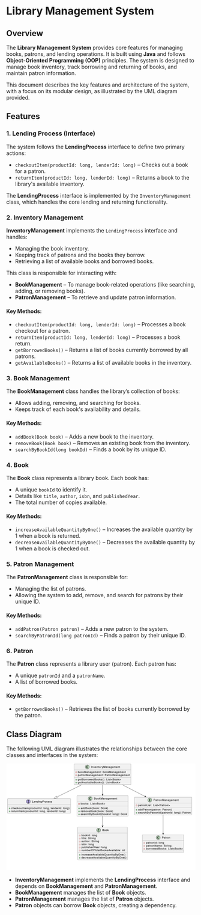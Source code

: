 # Library Management System

## Overview

The **Library Management System** provides core features for managing books, patrons, and lending operations. It is built using **Java** and follows 
**Object-Oriented Programming (OOP)** principles. The system is designed to manage book inventory, track borrowing and returning of books, and maintain patron 
information. 

This document describes the key features and architecture of the system, with a focus on its modular design, as illustrated by the UML diagram provided.

## Features

### 1. **Lending Process (Interface)**

The system follows the **LendingProcess** interface to define two primary actions:
- `checkoutItem(productId: long, lenderId: long)` – Checks out a book for a patron.
- `returnItem(productId: long, lenderId: long)` – Returns a book to the library's available inventory.

The **LendingProcess** interface is implemented by the `InventoryManagement` class, which handles the core lending and returning functionality.

### 2. **Inventory Management**

**InventoryManagement** implements the `LendingProcess` interface and handles:
- Managing the book inventory.
- Keeping track of patrons and the books they borrow.
- Retrieving a list of available books and borrowed books.

This class is responsible for interacting with:
- **BookManagement** – To manage book-related operations (like searching, adding, or removing books).
- **PatronManagement** – To retrieve and update patron information.

#### Key Methods:
- `checkoutItem(productId: long, lenderId: long)` – Processes a book checkout for a patron.
- `returnItem(productId: long, lenderId: long)` – Processes a book return.
- `getBorrowedBooks()` – Returns a list of books currently borrowed by all patrons.
- `getAvailableBooks()` – Returns a list of available books in the inventory.

### 3. **Book Management**

The **BookManagement** class handles the library’s collection of books:
- Allows adding, removing, and searching for books.
- Keeps track of each book's availability and details.

#### Key Methods:
- `addBook(Book book)` – Adds a new book to the inventory.
- `removeBook(Book book)` – Removes an existing book from the inventory.
- `searchByBookId(long bookId)` – Finds a book by its unique ID.
  
### 4. **Book**

The **Book** class represents a library book. Each book has:
- A unique `bookId` to identify it.
- Details like `title`, `author`, `isbn`, and `publishedYear`.
- The total number of copies available.

#### Key Methods:
- `increaseAvailableQuantityByOne()` – Increases the available quantity by 1 when a book is returned.
- `decreaseAvailableQuantityByOne()` – Decreases the available quantity by 1 when a book is checked out.

### 5. **Patron Management**

The **PatronManagement** class is responsible for:
- Managing the list of patrons.
- Allowing the system to add, remove, and search for patrons by their unique ID.

#### Key Methods:
- `addPatron(Patron patron)` – Adds a new patron to the system.
- `searchByPatronId(long patronId)` – Finds a patron by their unique ID.

### 6. **Patron**

The **Patron** class represents a library user (patron). Each patron has:
- A unique `patronId` and a `patronName`.
- A list of borrowed books.

#### Key Methods:
- `getBorrowedBooks()` – Retrieves the list of books currently borrowed by the patron.

## Class Diagram

The following UML diagram illustrates the relationships between the core classes and interfaces in the system:

![UML Diagram](images/uml.png)

- **InventoryManagement** implements the **LendingProcess** interface and depends on **BookManagement** and **PatronManagement**.
- **BookManagement** manages the list of **Book** objects.
- **PatronManagement** manages the list of **Patron** objects.
- **Patron** objects can borrow **Book** objects, creating a dependency.
